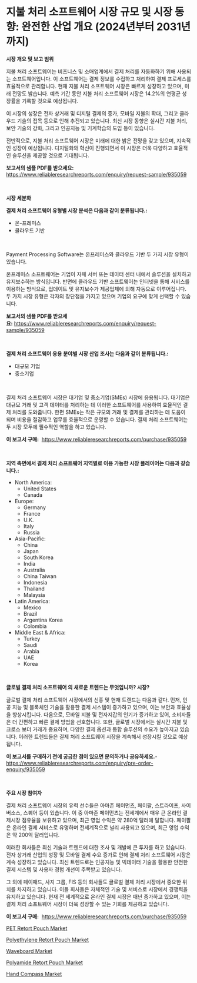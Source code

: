 <p><h1>지불 처리 소프트웨어 시장 규모 및 시장 동향: 완전한 산업 개요 (2024년부터 2031년까지)</h1></p><p><strong>시장 개요 및 보고 범위</strong></p>
<p><p>지불 처리 소프트웨어는 비즈니스 및 소매업계에서 결제 처리를 자동화하기 위해 사용되는 소프트웨어입니다. 이 소프트웨어는 결제 정보를 수집하고 처리하여 결제 프로세스를 효율적으로 관리합니다. 현재 지불 처리 소프트웨어 시장은 빠르게 성장하고 있으며, 미래 전망도 밝습니다. 예측 기간 동안 지불 처리 소프트웨어 시장은 14.2%의 연평균 성장률을 기록할 것으로 예상됩니다.</p><p>이 시장의 성장은 전자 상거래 및 디지털 결제의 증가, 모바일 지불의 확대, 그리고 클라우드 기술의 접목 등으로 인해 추진되고 있습니다. 최신 시장 동향은 실시간 지불 처리, 보안 기술의 강화, 그리고 인공지능 및 기계학습의 도입 등이 있습니다.</p><p>전반적으로, 지불 처리 소프트웨어 시장은 미래에 대한 밝은 전망을 갖고 있으며, 지속적인 성장이 예상됩니다. 디지털화와 혁신이 진행되면서 이 시장은 더욱 다양하고 효율적인 솔루션을 제공할 것으로 기대됩니다.</p></p>
<p><strong>보고서의 샘플 PDF를 받으세요:</strong> <a href="https://www.reliableresearchreports.com/enquiry/request-sample/935059">https://www.reliableresearchreports.com/enquiry/request-sample/935059</a></p>
<p>&nbsp;</p>
<p><strong>시장 세분화</strong></p>
<p><strong>결제 처리 소프트웨어 유형별 시장 분석은 다음과 같이 분류됩니다.:</strong></p>
<p><ul><li>온-프레미스</li><li>클라우드 기반</li></ul></p>
<p>&nbsp;</p>
<p><p>Payment Processing Software는 온프레미스와 클라우드 기반 두 가지 시장 유형이 있습니다. </p><p>온프레미스 소프트웨어는 기업이 자체 서버 또는 데이터 센터 내에서 솔루션을 설치하고 유지보수하는 방식입니다. 반면에 클라우드 기반 소프트웨어는 인터넷을 통해 서비스를 이용하는 방식으로, 업데이트 및 유지보수가 제공업체에 의해 자동으로 이루어집니다. 두 가지 시장 유형은 각자의 장단점을 가지고 있으며 기업의 요구에 맞게 선택할 수 있습니다.</p></p>
<p><strong>보고서의 샘플 PDF를 받으세요:</strong>&nbsp;<a href="https://www.reliableresearchreports.com/enquiry/request-sample/935059">https://www.reliableresearchreports.com/enquiry/request-sample/935059</a></p>
<p>&nbsp;</p>
<p><strong> 결제 처리 소프트웨어 응용 분야별 시장 산업 조사는 다음과 같이 분류됩니다.:</strong></p>
<p><ul><li>대규모 기업</li><li>중소기업</li></ul></p>
<p>&nbsp;</p>
<p><p>결제 처리 소프트웨어 시장은 대기업 및 중소기업(SMEs) 시장에 응용됩니다. 대기업은 대규모 거래 및 고객 데이터를 처리하는 데 이러한 소프트웨어를 사용하여 효율적인 결제 처리를 도와줍니다. 한편 SMEs는 작은 규모의 거래 및 결제를 관리하는 데 도움이 되며 비용을 절감하고 업무를 효율적으로 운영할 수 있습니다. 결제 처리 소프트웨어는 두 시장 모두에 필수적인 역할을 하고 있습니다.</p></p>
<p><strong>이 보고서 구매:</strong>&nbsp; <a href="https://www.reliableresearchreports.com/purchase/935059">https://www.reliableresearchreports.com/purchase/935059</a></p>
<p>&nbsp;</p>
<p><strong>지역 측면에서 결제 처리 소프트웨어 지역별로 이용 가능한 시장 플레이어는 다음과 같습니다.:</strong></p>
<p><ul>
    <li>
        North America:
        <ul>
            <li>United States</li>
            <li>Canada</li>
        </ul>
    </li>
    <li>
        Europe:
        <ul>
            <li>Germany</li>
            <li>France</li>
            <li>U.K.</li>
            <li>Italy</li>
            <li>Russia</li>
        </ul>
    </li>
    <li>
        Asia-Pacific:
        <ul>
            <li>China</li>
            <li>Japan</li>
            <li>South Korea</li>
            <li>India</li>
            <li>Australia</li>
            <li>China Taiwan</li>
            <li>Indonesia</li>
            <li>Thailand</li>
            <li>Malaysia</li>
        </ul>
    </li>
    <li>
        Latin America:
        <ul>
            <li>Mexico</li>
            <li>Brazil</li>
            <li>Argentina Korea</li>
            <li>Colombia</li>
        </ul>
    </li>
    <li>
        Middle East & Africa:
        <ul>
            <li>Turkey</li>
            <li>Saudi</li>
            <li>Arabia</li>
            <li>UAE</li>
            <li>Korea</li>
        </ul>
    </li>
    </ul></p>
<p>&nbsp;</p>
<p><strong>글로벌 결제 처리 소프트웨어 의 새로운 트렌드는 무엇입니까? 시장?</strong></p>
<p><p>글로벌 결제 처리 소프트웨어 시장에서의 신흥 및 현재 트렌드는 다음과 같다. 먼저, 인공 지능 및 블록체인 기술을 활용한 결제 시스템이 증가하고 있으며, 이는 보안과 효율성을 향상시킵니다. 다음으로, 모바일 지불 및 전자지갑의 인기가 증가하고 있어, 소비자들은 더 간편하고 빠른 결제 방법을 선호합니다. 또한, 글로벌 시장에서는 실시간 지불 및 크로스 보더 거래가 중요하며, 다양한 결제 옵션과 통합 솔루션의 수요가 높아지고 있습니다. 이러한 트렌드들은 결제 처리 소프트웨어 시장을 계속해서 성장시킬 것으로 예상됩니다.</p></p>
<p><strong>이 보고서를 구매하기 전에 궁금한 점이 있으면 문의하거나 공유하세요.</strong>- <a href="https://www.reliableresearchreports.com/enquiry/pre-order-enquiry/935059">https://www.reliableresearchreports.com/enquiry/pre-order-enquiry/935059</a></p>
<p>&nbsp;</p>
<p><strong>주요 시장 참여자</strong></p>
<p><p>결제 처리 소프트웨어 시장의 유력 선수들은 아마존 페이먼츠, 페이팔, 스트라이프, 사이버소스, 스퀘어 등이 있습니다. 이 중 아마존 페이먼츠는 전세계에서 매우 큰 온라인 결제시장 점유율을 보유하고 있으며, 최근 영업 수익은 약 280억 달러에 달합니다. 페이팔은 온라인 결제 서비스로 유명하며 전세계적으로 널리 사용되고 있으며, 최근 영업 수익은 약 200억 달러입니다.</p><p>이러한 회사들은 최신 기술과 트렌드에 대한 조사 및 개발에 큰 투자를 하고 있습니다. 전자 상거래 산업의 성장 및 모바일 결제 수요 증가로 인해 결제 처리 소프트웨어 시장은 계속 성장하고 있습니다. 최신 트렌드로는 인공지능 및 빅데이터 기술을 활용한 안전한 결제 시스템 및 사용자 경험 개선이 주목받고 있습니다.</p><p>그 외에 페이패드, 사지 그룹, FIS 등의 회사들도 글로벌 결제 처리 시장에서 중요한 위치를 차지하고 있습니다. 이들 회사들은 자체적인 기술 및 서비스로 시장에서 경쟁력을 유지하고 있습니다. 현재 전 세계적으로 온라인 결제 시장은 매년 증가하고 있으며, 이는 결제 처리 소프트웨어 시장이 더욱 성장할 수 있는 기회를 제공하고 있습니다.</p></p>
<p><strong>이 보고서 구매:</strong>&nbsp;&nbsp;<a href="https://www.reliableresearchreports.com/purchase/935059">https://www.reliableresearchreports.com/purchase/935059</a></p>
<p><p><a href="https://eight-handstand-8fb.notion.site/PET-Retort-Pouch-Market-Offers-Provide-Insightful-Data-for-the-Time-Period-from-2024-to-2031-and-als-7148a01201d74d13b5c86b4c7a2229a7">PET Retort Pouch Market</a></p><p><a href="https://skillful-vermicelli-b89.notion.site/Decoding-the-Polyethylene-Retort-Pouch-Market-A-Deep-Dive-into-the-Latest-Market-Trends-Market-Seg-bef2d3fb8b6248acbc83e8dcd0adbe56">Polyethylene Retort Pouch Market</a></p><p><a href="https://view.publitas.com/reportprime-1/waveboard-market-research-report-reveals-the-latest-trends-and-opportunities-of-this-market-for-period-from-2024-2031/">Waveboard Market</a></p><p><a href="https://simplistic-meeting-7ee.notion.site/Polyamide-Retort-Pouch-Market-Size-Furnishes-Valuable-Information-Encompassing-Market-Share-Market--f4c6a113888b41a797ab035535074cad">Polyamide Retort Pouch Market</a></p><p><a href="https://view.publitas.com/reportprime-1/hand-compass-market-size-reflecting-a-forecast-till-2031-market-by-type-by-application-and-by-geography/">Hand Compass Market</a></p></p>
